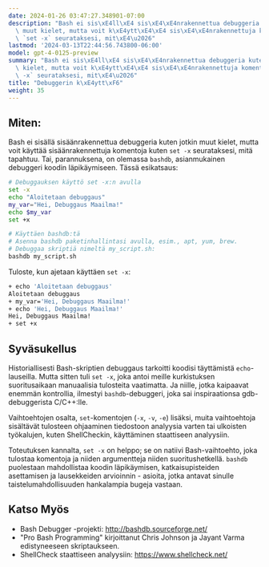 ```yaml
---
date: 2024-01-26 03:47:27.348901-07:00
description: "Bash ei sis\xE4ll\xE4 sis\xE4\xE4nrakennettua debuggeria kuten jotkin\
  \ muut kielet, mutta voit k\xE4ytt\xE4\xE4 sis\xE4\xE4nrakennettuja komentoja kuten\
  \ `set -x` seurataksesi, mit\xE4\u2026"
lastmod: '2024-03-13T22:44:56.743800-06:00'
model: gpt-4-0125-preview
summary: "Bash ei sis\xE4ll\xE4 sis\xE4\xE4nrakennettua debuggeria kuten jotkin muut\
  \ kielet, mutta voit k\xE4ytt\xE4\xE4 sis\xE4\xE4nrakennettuja komentoja kuten `set\
  \ -x` seurataksesi, mit\xE4\u2026"
title: "Debuggerin k\xE4ytt\xF6"
weight: 35
---
```


## Miten:
Bash ei sisällä sisäänrakennettua debuggeria kuten jotkin muut kielet, mutta voit käyttää sisäänrakennettuja komentoja kuten `set -x` seurataksesi, mitä tapahtuu. Tai, parannuksena, on olemassa `bashdb`, asianmukainen debuggeri koodin läpikäymiseen. Tässä esikatsaus:

```Bash
# Debuggauksen käyttö set -x:n avulla
set -x
echo "Aloitetaan debuggaus"
my_var="Hei, Debuggaus Maailma!"
echo $my_var
set +x

# Käyttäen bashdb:tä
# Asenna bashdb paketinhallintasi avulla, esim., apt, yum, brew.
# Debuggaa skriptiä nimeltä my_script.sh:
bashdb my_script.sh
```

Tuloste, kun ajetaan käyttäen `set -x`:
```Bash
+ echo 'Aloitetaan debuggaus'
Aloitetaan debuggaus
+ my_var='Hei, Debuggaus Maailma!'
+ echo 'Hei, Debuggaus Maailma!'
Hei, Debuggaus Maailma!
+ set +x
```

## Syväsukellus
Historiallisesti Bash-skriptien debuggaus tarkoitti koodisi täyttämistä `echo`-lauseilla. Mutta sitten tuli `set -x`, joka antoi meille kurkistuksen suoritusaikaan manuaalisia tulosteita vaatimatta. Ja niille, jotka kaipaavat enemmän kontrollia, ilmestyi `bashdb`-debuggeri, joka sai inspiraationsa gdb-debuggerista C/C++:lle.

Vaihtoehtojen osalta, `set`-komentojen (`-x`, `-v`, `-e`) lisäksi, muita vaihtoehtoja sisältävät tulosteen ohjaaminen tiedostoon analyysia varten tai ulkoisten työkalujen, kuten ShellCheckin, käyttäminen staattiseen analyysiin.

Toteutuksen kannalta, `set -x` on helppo; se on natiivi Bash-vaihtoehto, joka tulostaa komentoja ja niiden argumentteja niiden suoritushetkellä. `bashdb` puolestaan mahdollistaa koodin läpikäymisen, katkaisupisteiden asettamisen ja lausekkeiden arvioinnin - asioita, jotka antavat sinulle taistelumahdollisuuden hankalampia bugeja vastaan.

## Katso Myös
- Bash Debugger -projekti: http://bashdb.sourceforge.net/
- "Pro Bash Programming" kirjoittanut Chris Johnson ja Jayant Varma edistyneeseen skriptaukseen.
- ShellCheck staattiseen analyysiin: https://www.shellcheck.net/

